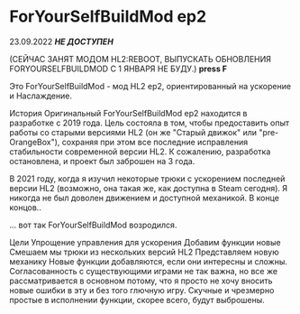 # ForYourSelfBuildMod ep2
23.09.2022 _**НЕ ДОСТУПЕН**_

(СЕЙЧАС ЗАНЯТ МОДОМ HL2:REBOOT, ВЫПУСКАТЬ ОБНОВЛЕНИЯ FORYOURSELFBUILDMOD С 1 ЯНВАРЯ НЕ БУДУ.)
**press F**




Это ForYourSelfBuildMod - мод HL2 ep2, ориентированный на ускорение и Наслаждение.

История
Оригинальный ForYourSelfBuildMod ep2 находится в разработке с 2019 года. Цель состояла в том, чтобы предоставить опыт работы со старыми версиями HL2 (он же "Старый движок" или "pre-OrangeBox"), сохраняя при этом все последние исправления стабильности современной версии HL2. К сожалению, разработка остановлена, и проект был заброшен на 3 года.

В 2021 году, когда я изучил некоторые трюки с ускорением последней версии HL2 (возможно, она такая же, как доступна в Steam сегодня). Я никогда не был доволен движением и доступной механикой. В конце концов..

... вот так ForYourSelfBuildMod возродился.

Цели
Упрощение управления для ускорения
Добавим функции новые
Смешаем мы трюки из нескольких версий HL2
Представляем новую механику
Новые функции добавляются, если они интересны и сложны. Согласованность с существующими играми не так важна, но все же рассматривается в основном потому, что я просто не хочу вносить новые ошибки в эту и без того глючную игру. Скучные и чрезмерно простые в исполнении функции, скорее всего, будут выброшены.
